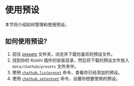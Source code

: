 # 使用预设

本节将介绍如何管理和使用预设。

## 如何使用预设?

1. 前往 [presets](https://github.com/ChatHubLab/awesome-chathub-presets/tree/main/presets) 文件夹，浏览并下载你喜欢的预设文件。
2. 找到你的 Koishi 插件的安装目录，然后将下载的预设文件放入 `data/chathub/presets` 文件夹中。
3. 使用 [`chathub.listpreset`](#预设列表) 命令，查看你已经添加的预设。
4. 使用 [`chathub.setpreset`](#设置预设) 命令，设置你想要使用的预设。

